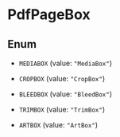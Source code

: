 

# PdfPageBox

## Enum


* `MEDIABOX` (value: `"MediaBox"`)

* `CROPBOX` (value: `"CropBox"`)

* `BLEEDBOX` (value: `"BleedBox"`)

* `TRIMBOX` (value: `"TrimBox"`)

* `ARTBOX` (value: `"ArtBox"`)



